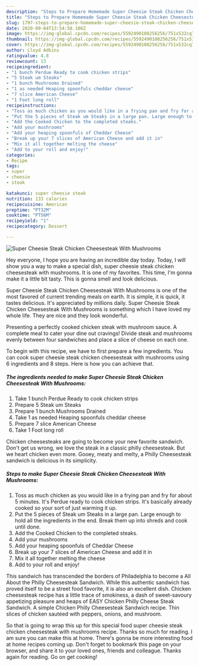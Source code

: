 ```yaml
---
description: "Steps to Prepare Homemade Super Cheesie Steak Chicken Cheesesteak With Mushrooms"
title: "Steps to Prepare Homemade Super Cheesie Steak Chicken Cheesesteak With Mushrooms"
slug: 1797-steps-to-prepare-homemade-super-cheesie-steak-chicken-cheesesteak-with-mushrooms
date: 2020-09-04T13:54:58.106Z
image: https://img-global.cpcdn.com/recipes/5592490108256256/751x532cq70/super-cheesie-steak-chicken-cheesesteak-with-mushrooms-recipe-main-photo.jpg
thumbnail: https://img-global.cpcdn.com/recipes/5592490108256256/751x532cq70/super-cheesie-steak-chicken-cheesesteak-with-mushrooms-recipe-main-photo.jpg
cover: https://img-global.cpcdn.com/recipes/5592490108256256/751x532cq70/super-cheesie-steak-chicken-cheesesteak-with-mushrooms-recipe-main-photo.jpg
author: Lloyd Adkins
ratingvalue: 4.8
reviewcount: 13
recipeingredient:
- "1 bunch Perdue Ready to cook chicken strips"
- "5 Steak um Steaks"
- "1 bunch Mushrooms Drained"
- "1 as needed Heaping spoonfuls cheddar cheese"
- "7 slice American Cheese"
- "1 Foot long roll"
recipeinstructions:
- "Toss as much chicken as you would like in a frying pan and fry for about 5 minutes. It&#39;s Perdue ready to cook chicken strips. It&#39;s basically already cooked so your sort of just warming it up."
- "Put the 5 pieces of Steak um Steaks in a large pan. Large enough to hold all the ingredients in the end. Break them up into shreds and cook until done."
- "Add the Cooked Chicken to the completed steaks."
- "Add your mushrooms"
- "Add your heaping spoonfuls of Cheddar Cheese"
- "Break up your 7 slices of American Cheese and add it in"
- "Mix it all together melting the cheese"
- "Add to your roll and enjoy!"
categories:
- Recipe
tags:
- super
- cheesie
- steak

katakunci: super cheesie steak 
nutrition: 133 calories
recipecuisine: American
preptime: "PT32M"
cooktime: "PT56M"
recipeyield: "1"
recipecategory: Dessert

---
```



![Super Cheesie Steak Chicken Cheesesteak With Mushrooms](https://img-global.cpcdn.com/recipes/5592490108256256/751x532cq70/super-cheesie-steak-chicken-cheesesteak-with-mushrooms-recipe-main-photo.jpg)

Hey everyone, I hope you are having an incredible day today. Today, I will show you a way to make a special dish, super cheesie steak chicken cheesesteak with mushrooms. It is one of my favorites. This time, I'm gonna make it a little bit tasty. This is gonna smell and look delicious.

Super Cheesie Steak Chicken Cheesesteak With Mushrooms is one of the most favored of current trending meals on earth. It is simple, it is quick, it tastes delicious. It's appreciated by millions daily. Super Cheesie Steak Chicken Cheesesteak With Mushrooms is something which I have loved my whole life. They are nice and they look wonderful.

Presenting a perfectly cooked chicken steak with mushroom sauce. A complete meal to cater your dine out cravings! Divide steak and mushrooms evenly between four sandwiches and place a slice of cheese on each one.


To begin with this recipe, we have to first prepare a few ingredients. You can cook super cheesie steak chicken cheesesteak with mushrooms using 6 ingredients and 8 steps. Here is how you can achieve that.

<!--inarticleads1-->

##### The ingredients needed to make Super Cheesie Steak Chicken Cheesesteak With Mushrooms:

1. Take 1 bunch Perdue Ready to cook chicken strips
1. Prepare 5 Steak um Steaks
1. Prepare 1 bunch Mushrooms Drained
1. Take 1 as needed Heaping spoonfuls cheddar cheese
1. Prepare 7 slice American Cheese
1. Take 1 Foot long roll


Chicken cheesesteaks are going to become your new favorite sandwich. Don&#39;t get us wrong, we love the steak in a classic philly cheesesteak. But we heart chicken even more. Gooey, meaty and melty, a Philly Cheesesteak sandwich is delicious in its simplicity. 

<!--inarticleads2-->

##### Steps to make Super Cheesie Steak Chicken Cheesesteak With Mushrooms:

1. Toss as much chicken as you would like in a frying pan and fry for about 5 minutes. It&#39;s Perdue ready to cook chicken strips. It&#39;s basically already cooked so your sort of just warming it up.
1. Put the 5 pieces of Steak um Steaks in a large pan. Large enough to hold all the ingredients in the end. Break them up into shreds and cook until done.
1. Add the Cooked Chicken to the completed steaks.
1. Add your mushrooms
1. Add your heaping spoonfuls of Cheddar Cheese
1. Break up your 7 slices of American Cheese and add it in
1. Mix it all together melting the cheese
1. Add to your roll and enjoy!


This sandwich has transcended the borders of Philadelphia to become a All About the Philly Cheesesteak Sandwich. While this authentic sandwich has proved itself to be a street food favorite, it is also an excellent dish. Chicken cheesesteak recipe has a little trace of smokiness, a dash of sweet-savoury appetizing pleasure and heaps of EASY Chicken Philly Cheese Steak Sandwich. A simple Chicken Philly Cheesesteak Sandwich recipe. Thin slices of chicken sautéed with peppers, onions, and mushroom. 

So that is going to wrap this up for this special food super cheesie steak chicken cheesesteak with mushrooms recipe. Thanks so much for reading. I am sure you can make this at home. There's gonna be more interesting food at home recipes coming up. Don't forget to bookmark this page on your browser, and share it to your loved ones, friends and colleague. Thanks again for reading. Go on get cooking!
